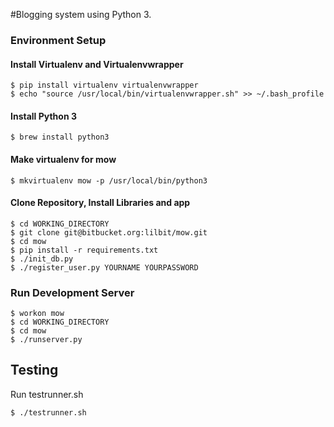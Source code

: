 #Blogging system using Python 3.

### Environment Setup

#### Install Virtualenv and Virtualenvwrapper
```
$ pip install virtualenv virtualenvwrapper
$ echo "source /usr/local/bin/virtualenvwrapper.sh" >> ~/.bash_profile
```

#### Install Python 3
```
$ brew install python3
```

#### Make virtualenv for mow
```
$ mkvirtualenv mow -p /usr/local/bin/python3
```

#### Clone Repository, Install Libraries and app
```
$ cd WORKING_DIRECTORY
$ git clone git@bitbucket.org:lilbit/mow.git
$ cd mow
$ pip install -r requirements.txt
$ ./init_db.py
$ ./register_user.py YOURNAME YOURPASSWORD
```

### Run Development Server
```
$ workon mow
$ cd WORKING_DIRECTORY
$ cd mow
$ ./runserver.py
```


## Testing

Run testrunner.sh
```
$ ./testrunner.sh
```
